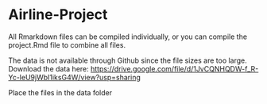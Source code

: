 # Airline-Project

All Rmarkdown files can be compiled individually, or you can compile the project.Rmd file to combine all files. 

The data is not available through Github since the file sizes are too large. 
Download the data here: 
https://drive.google.com/file/d/1JvCQNHQDW-f_R-Yc-leU9jWbI1iksG4W/view?usp=sharing

Place the files in the data folder
